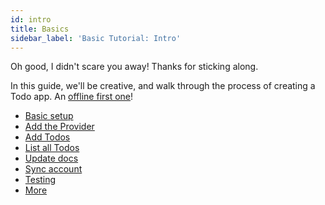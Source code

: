 ```yaml
---
id: intro
title: Basics
sidebar_label: 'Basic Tutorial: Intro'
---
```


Oh good, I didn't scare you away! Thanks for sticking along.

In this guide, we'll be creative, and walk through the process of creating a Todo app. An
[offline first one](http://hood.ie/blog/say-hello-to-offline-first.html)!

- [Basic setup](./setup)
- [Add the Provider](./provider)
- [Add Todos](./add-todo)
- [List all Todos](./list-all)
- [Update docs](./update)
- [Sync account](./sync)
- [Testing](./testing)
- [More](./more)
